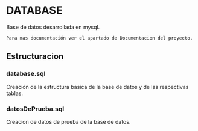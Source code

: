 # DATABASE

Base de datos desarrollada en mysql.

```
Para mas documentación ver el apartado de Documentacion del proyecto.
```

## Estructuracion

### database.sql

Creación de la estructura basica de la base de datos y de las respectivas tablas.

### datosDePrueba.sql

Creacion de datos de prueba de la base de datos.